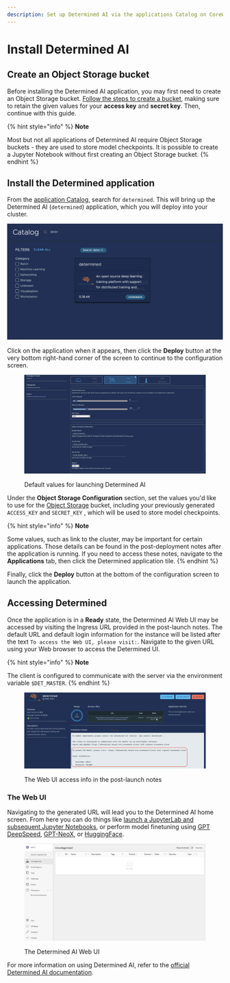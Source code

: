 ```yaml
---
description: Set up Determined AI via the applications Catalog on CoreWeave Cloud
---
```


# Install Determined AI

## Create an Object Storage bucket

Before installing the Determined AI application, you may first need to create an Object Storage bucket. [Follow the steps to create a bucket](../../storage/object-storage.md), making sure to retain the given values for your **access key** and **secret key**. Then, continue with this guide.

{% hint style="info" %}
**Note**

Most but not all applications of Determined AI require Object Storage buckets - they are used to store model checkpoints. It is possible to create a Jupyter Notebook without first creating an Object Storage bucket.
{% endhint %}

## Install the Determined application

From the [application Catalog](https://apps.coreweave.com/), search for `determined`. This will bring up the Determined AI (`determined`) application, which you will deploy into your cluster.

![The DeterminedAI application in the Cloud UI application Catalog](<../../.gitbook/assets/Screen Shot 2022-07-26 at 4.06.24 PM.png>)

Click on the application when it appears, then click the **Deploy** button at the very bottom right-hand corner of the screen to continue to the configuration screen.

<figure><img src="../../.gitbook/assets/Screen Shot 2022-08-01 at 4.46.55 PM.png" alt="Screenshot of the default values for launching Determined AI"><figcaption><p>Default values for launching Determined AI</p></figcaption></figure>

Under the **Object Storage Configuration** section, set the values you'd like to use for the [Object Storage](../../storage/object-storage.md) bucket, including your previously generated `ACCESS_KEY` and `SECRET_KEY` , which will be used to store model checkpoints.

{% hint style="info" %}
**Note**

Some values, such as link to the cluster, may be important for certain applications. Those details can be found in the post-deployment notes after the application is running. If you need to access these notes, navigate to the **Applications** tab, then click the Determined application tile.
{% endhint %}

Finally, click the **Deploy** button at the bottom of the configuration screen to launch the application.

## Accessing Determined

Once the application is in a **Ready** state, the Determined AI Web UI may be accessed by visiting the Ingress URL provided in the post-launch notes. The default URL and default login information for the instance will be listed after the text `To access the Web UI, please visit:`. Navigate to the given URL using your Web browser to access the Determined UI.

{% hint style="info" %}
**Note**

The client is configured to communicate with the server via the environment variable `$DET_MASTER`.
{% endhint %}

<figure><img src="../../.gitbook/assets/image (5) (5).png" alt="The Web UI access info in the post-launch notes"><figcaption><p>The Web UI access info in the post-launch notes</p></figcaption></figure>

### The Web UI

Navigating to the generated URL will lead you to the Determined AI home screen. From here you can do things like [launch a JupyterLab and subsequent Jupyter Notebooks](launch-jupyter-notebook-on-coreweave-via-determined-ai.md), or perform model finetuning using [GPT DeepSpeed](launch-gpt-deepspeed-models-using-determinedai.md), [GPT-NeoX](gpt-neox.md), or [HuggingFace](finetuning-huggingface-llms-with-determined-ai-and-deepspeed.md).

<figure><img src="../../.gitbook/assets/image (3) (1).png" alt="The Determined AI Web UI"><figcaption><p>The Determined AI Web UI</p></figcaption></figure>

For more information on using Determined AI, refer to the [official Determined AI documentation](https://docs.determined.ai/latest/).
